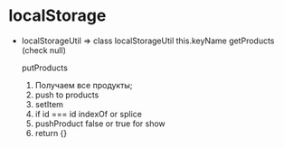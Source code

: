 # localStorage

- localStorageUtil => class localStorageUtil
  this.keyName
  getProducts (check null)

  putProducts

  1. Получаем все продукты;
  2. push to products
  3. setItem
  4. if id === id indexOf or splice
  5. pushProduct false or true for show
  6. return {}

